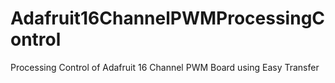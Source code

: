 # Adafruit16ChannelPWMProcessingControl
Processing Control of Adafruit 16 Channel PWM Board using Easy Transfer
